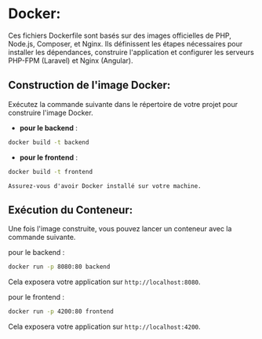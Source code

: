 # **Docker**:

Ces fichiers Dockerfile sont basés sur des images officielles de PHP, Node.js, Composer, et Nginx. Ils définissent les étapes nécessaires pour installer les dépendances, construire l'application et configurer les serveurs PHP-FPM (Laravel) et Nginx (Angular).

## **Construction de l'image Docker**:

Exécutez la commande suivante dans le répertoire de votre projet pour construire l'image Docker.


- **pour le backend** : 
```bash
docker build -t backend
```
- **pour le frontend** : 
```bash
docker build -t frontend
```
`Assurez-vous d'avoir Docker installé sur votre machine.`

## **Exécution du Conteneur:**

Une fois l'image construite, vous pouvez lancer un conteneur avec la commande suivante.


pour le backend : 
```bash
docker run -p 8080:80 backend
```
Cela exposera votre application sur `http://localhost:8080`.

pour le frontend : 
```bash
docker run -p 4200:80 frontend
```
Cela exposera votre application sur `http://localhost:4200`.